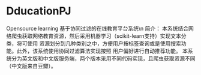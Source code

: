 # DducationPJ
Opensource learning
基于协同过滤的在线教育平台系统\n
简介：
本系统结合网络爬虫获取网络教育资源，然后采用机器学习（scikit-learn支持）实现文本分类，将可使用
资源划分到几种类别之中，方便用户按标签查询或是使用搜索功能。此外，该系统使用协同过滤算法实现按照
用户偏好进行自动推荐功能。
本系统分为英文版和中文版服务端，两个版本采用不同代码实现，且爬虫获取资源不同（中文版来自豆瓣）。

